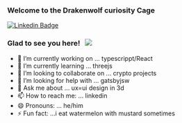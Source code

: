 ### Welcome to the Drakenwolf curiosity Cage

[![Linkedin Badge](https://img.shields.io/badge/-LinkedIn-0e76a8?style=flat-square&logo=Linkedin&logoColor=white)](www.linkedin.com/in/hans-haar)

### Glad to see you here! &nbsp; ![](https://visitor-badge.glitch.me/badge?page_id=Drakenwolf.Drakenwolf)

- 🔭 I’m currently working on ... typescrippt/React
- 🌱 I’m currently learning ... threejs
- 👯 I’m looking to collaborate on ... crypto projects
- 🤔 I’m looking for help with ... gatsbyjsw
- 💬 Ask me about ... ux=ui design in 3d
- 📫 How to reach me: ... linkedin
- 😄 Pronouns: ... he/him
- ⚡ Fun fact: ...i eat watermelon with mustard sometimes

